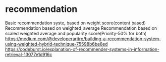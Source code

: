 # recommendation
Basic recommendation syste, based on weight score(content based)
Recommendation based on weighted_average
Recommendation based on scaled weighted average and popularity score(Priority-50% for both)
https://medium.com/@developeraritro/building-a-recommendation-system-using-weighted-hybrid-technique-75598b6be8ed https://codeburst.io/explanation-of-recommender-systems-in-information-retrieval-13077e1d916c
